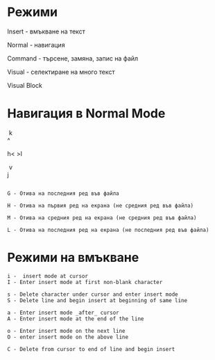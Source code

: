 # Режими

Insert - вмъкване на текст

Normal - навигация

Command - търсене, замяна, запис на файл

Visual - селектиране на много текст

Visual Block

# Навигация в Normal Mode

​	 k<br>
    ^

h< 	>l

​	 v<br>
     j
     
     
```gg - Отива на първият ред във файла

G - Отива на последния ред във файла

H - Отива на първия ред на екрана (не средния ред във файла)

M - Отива на средния ред на екрана (не средния ред във файла)

L - Отива на последния ред на екрана (не последния ред във файла)
```


# Режими на вмъкване

```
i -  insert mode at cursor
I - Enter insert mode at first non-blank character

s - Delete character under cursor and enter insert mode
S - Delete line and begin insert at beginning of same line

a - Enter insert mode _after_ cursor
A - Enter insert mode at the end of the line

o - Enter insert mode on the next line
O - enter insert mode on the above line

C - Delete from cursor to end of line and begin insert
```
